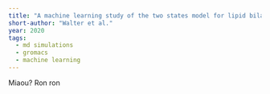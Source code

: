 ```yaml
---
title: "A machine learning study of the two states model for lipid bilayer phase transitions"
short-author: "Walter et al."
year: 2020
tags:
  - md simulations
  - gromacs
  - machine learning
---
```


Miaou? Ron ron
